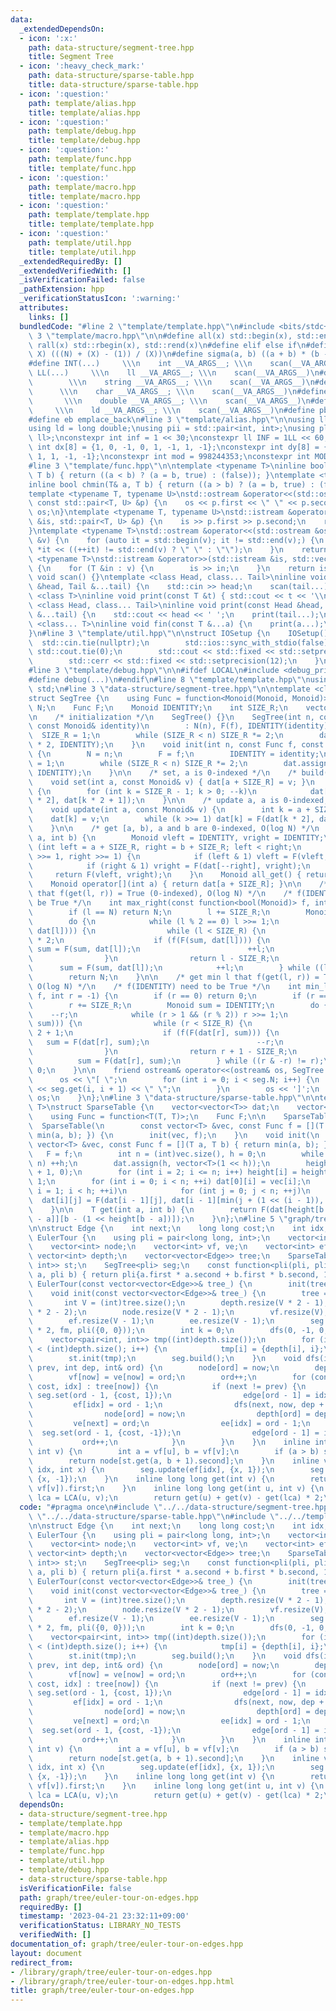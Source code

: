 ```yaml
---
data:
  _extendedDependsOn:
  - icon: ':x:'
    path: data-structure/segment-tree.hpp
    title: Segment Tree
  - icon: ':heavy_check_mark:'
    path: data-structure/sparse-table.hpp
    title: data-structure/sparse-table.hpp
  - icon: ':question:'
    path: template/alias.hpp
    title: template/alias.hpp
  - icon: ':question:'
    path: template/debug.hpp
    title: template/debug.hpp
  - icon: ':question:'
    path: template/func.hpp
    title: template/func.hpp
  - icon: ':question:'
    path: template/macro.hpp
    title: template/macro.hpp
  - icon: ':question:'
    path: template/template.hpp
    title: template/template.hpp
  - icon: ':question:'
    path: template/util.hpp
    title: template/util.hpp
  _extendedRequiredBy: []
  _extendedVerifiedWith: []
  _isVerificationFailed: false
  _pathExtension: hpp
  _verificationStatusIcon: ':warning:'
  attributes:
    links: []
  bundledCode: "#line 2 \"template/template.hpp\"\n#include <bits/stdc++.h>\n#line\
    \ 3 \"template/macro.hpp\"\n\n#define all(x) std::begin(x), std::end(x)\n#define\
    \ rall(x) std::rbegin(x), std::rend(x)\n#define elif else if\n#define updiv(N,\
    \ X) (((N) + (X) - (1)) / (X))\n#define sigma(a, b) ((a + b) * (b - a + 1) / 2)\n\
    #define INT(...)     \\\n    int __VA_ARGS__; \\\n    scan(__VA_ARGS__)\n#define\
    \ LL(...)     \\\n    ll __VA_ARGS__; \\\n    scan(__VA_ARGS__)\n#define STR(...)\
    \        \\\n    string __VA_ARGS__; \\\n    scan(__VA_ARGS__)\n#define CHR(...)\
    \      \\\n    char __VA_ARGS__; \\\n    scan(__VA_ARGS__)\n#define DOU(...) \
    \       \\\n    double __VA_ARGS__; \\\n    scan(__VA_ARGS__)\n#define LD(...)\
    \     \\\n    ld __VA_ARGS__; \\\n    scan(__VA_ARGS__)\n#define pb push_back\n\
    #define eb emplace_back\n#line 3 \"template/alias.hpp\"\n\nusing ll = long long;\n\
    using ld = long double;\nusing pii = std::pair<int, int>;\nusing pll = std::pair<ll,\
    \ ll>;\nconstexpr int inf = 1 << 30;\nconstexpr ll INF = 1LL << 60;\nconstexpr\
    \ int dx[8] = {1, 0, -1, 0, 1, -1, 1, -1};\nconstexpr int dy[8] = {0, 1, 0, -1,\
    \ 1, 1, -1, -1};\nconstexpr int mod = 998244353;\nconstexpr int MOD = 1e9 + 7;\n\
    #line 3 \"template/func.hpp\"\n\ntemplate <typename T>\ninline bool chmax(T& a,\
    \ T b) { return ((a < b) ? (a = b, true) : (false)); }\ntemplate <typename T>\n\
    inline bool chmin(T& a, T b) { return ((a > b) ? (a = b, true) : (false)); }\n\
    template <typename T, typename U>\nstd::ostream &operator<<(std::ostream &os,\
    \ const std::pair<T, U> &p) {\n    os << p.first << \" \" << p.second;\n    return\
    \ os;\n}\ntemplate <typename T, typename U>\nstd::istream &operator>>(std::istream\
    \ &is, std::pair<T, U> &p) {\n    is >> p.first >> p.second;\n    return is;\n\
    }\ntemplate <typename T>\nstd::ostream &operator<<(std::ostream &os, const std::vector<T>\
    \ &v) {\n    for (auto it = std::begin(v); it != std::end(v);) {\n        os <<\
    \ *it << ((++it) != std::end(v) ? \" \" : \"\");\n    }\n    return os;\n}\ntemplate\
    \ <typename T>\nstd::istream &operator>>(std::istream &is, std::vector<T> &v)\
    \ {\n    for (T &in : v) {\n        is >> in;\n    }\n    return is;\n}\ninline\
    \ void scan() {}\ntemplate <class Head, class... Tail>\ninline void scan(Head\
    \ &head, Tail &...tail) {\n    std::cin >> head;\n    scan(tail...);\n}\ntemplate\
    \ <class T>\ninline void print(const T &t) { std::cout << t << '\\n'; }\ntemplate\
    \ <class Head, class... Tail>\ninline void print(const Head &head, const Tail\
    \ &...tail) {\n    std::cout << head << ' ';\n    print(tail...);\n}\ntemplate\
    \ <class... T>\ninline void fin(const T &...a) {\n    print(a...);\n    exit(0);\n\
    }\n#line 3 \"template/util.hpp\"\n\nstruct IOSetup {\n    IOSetup() {\n      \
    \  std::cin.tie(nullptr);\n        std::ios::sync_with_stdio(false);\n       \
    \ std::cout.tie(0);\n        std::cout << std::fixed << std::setprecision(12);\n\
    \        std::cerr << std::fixed << std::setprecision(12);\n    }\n} IOSetup;\n\
    #line 3 \"template/debug.hpp\"\n\n#ifdef LOCAL\n#include <debug_print.hpp>\n#else\n\
    #define debug(...)\n#endif\n#line 8 \"template/template.hpp\"\nusing namespace\
    \ std;\n#line 3 \"data-structure/segment-tree.hpp\"\n\ntemplate <class Monoid>\n\
    struct SegTree {\n    using Func = function<Monoid(Monoid, Monoid)>;\n    int\
    \ N;\n    Func F;\n    Monoid IDENTITY;\n    int SIZE_R;\n    vector<Monoid> dat;\n\
    \n    /* initialization */\n    SegTree() {}\n    SegTree(int n, const Func f,\
    \ const Monoid& identity)\n        : N(n), F(f), IDENTITY(identity) {\n      \
    \  SIZE_R = 1;\n        while (SIZE_R < n) SIZE_R *= 2;\n        dat.assign(SIZE_R\
    \ * 2, IDENTITY);\n    }\n    void init(int n, const Func f, const Monoid& identity)\
    \ {\n        N = n;\n        F = f;\n        IDENTITY = identity;\n        SIZE_R\
    \ = 1;\n        while (SIZE_R < n) SIZE_R *= 2;\n        dat.assign(SIZE_R * 2,\
    \ IDENTITY);\n    }\n\n    /* set, a is 0-indexed */\n    /* build(): O(N) */\n\
    \    void set(int a, const Monoid& v) { dat[a + SIZE_R] = v; }\n    void build()\
    \ {\n        for (int k = SIZE_R - 1; k > 0; --k)\n            dat[k] = F(dat[k\
    \ * 2], dat[k * 2 + 1]);\n    }\n\n    /* update a, a is 0-indexed, O(log N) */\n\
    \    void update(int a, const Monoid& v) {\n        int k = a + SIZE_R;\n    \
    \    dat[k] = v;\n        while (k >>= 1) dat[k] = F(dat[k * 2], dat[k * 2 + 1]);\n\
    \    }\n\n    /* get [a, b), a and b are 0-indexed, O(log N) */\n    Monoid get(int\
    \ a, int b) {\n        Monoid vleft = IDENTITY, vright = IDENTITY;\n        for\
    \ (int left = a + SIZE_R, right = b + SIZE_R; left < right;\n             left\
    \ >>= 1, right >>= 1) {\n            if (left & 1) vleft = F(vleft, dat[left++]);\n\
    \            if (right & 1) vright = F(dat[--right], vright);\n        }\n   \
    \     return F(vleft, vright);\n    }\n    Monoid all_get() { return dat[1]; }\n\
    \    Monoid operator[](int a) { return dat[a + SIZE_R]; }\n\n    /* get max r\
    \ that f(get(l, r)) = True (0-indexed), O(log N) */\n    /* f(IDENTITY) need to\
    \ be True */\n    int max_right(const function<bool(Monoid)> f, int l = 0) {\n\
    \        if (l == N) return N;\n        l += SIZE_R;\n        Monoid sum = IDENTITY;\n\
    \        do {\n            while (l % 2 == 0) l >>= 1;\n            if (!f(F(sum,\
    \ dat[l]))) {\n                while (l < SIZE_R) {\n                    l = l\
    \ * 2;\n                    if (f(F(sum, dat[l]))) {\n                       \
    \ sum = F(sum, dat[l]);\n                        ++l;\n                    }\n\
    \                }\n                return l - SIZE_R;\n            }\n      \
    \      sum = F(sum, dat[l]);\n            ++l;\n        } while ((l & -l) != l);\n\
    \        return N;\n    }\n\n    /* get min l that f(get(l, r)) = True (0-indexed),\
    \ O(log N) */\n    /* f(IDENTITY) need to be True */\n    int min_left(const function<bool(Monoid)>\
    \ f, int r = -1) {\n        if (r == 0) return 0;\n        if (r == -1) r = N;\n\
    \        r += SIZE_R;\n        Monoid sum = IDENTITY;\n        do {\n        \
    \    --r;\n            while (r > 1 && (r % 2)) r >>= 1;\n            if (!f(F(dat[r],\
    \ sum))) {\n                while (r < SIZE_R) {\n                    r = r *\
    \ 2 + 1;\n                    if (f(F(dat[r], sum))) {\n                     \
    \   sum = F(dat[r], sum);\n                        --r;\n                    }\n\
    \                }\n                return r + 1 - SIZE_R;\n            }\n  \
    \          sum = F(dat[r], sum);\n        } while ((r & -r) != r);\n        return\
    \ 0;\n    }\n\n    friend ostream& operator<<(ostream& os, SegTree seg) {\n  \
    \      os << \"[ \";\n        for (int i = 0; i < seg.N; i++) {\n            os\
    \ << seg.get(i, i + 1) << \" \";\n        }\n        os << ']';\n        return\
    \ os;\n    }\n};\n#line 3 \"data-structure/sparse-table.hpp\"\n\ntemplate <class\
    \ T>\nstruct SparseTable {\n    vector<vector<T>> dat;\n    vector<int> height;\n\
    \    using Func = function<T(T, T)>;\n    Func F;\n\n    SparseTable() {}\n  \
    \  SparseTable(\n        const vector<T> &vec, const Func f = [](T a, T b) { return\
    \ min(a, b); }) {\n        init(vec, f);\n    }\n    void init(\n        const\
    \ vector<T> &vec, const Func f = [](T a, T b) { return min(a, b); }) {\n     \
    \   F = f;\n        int n = (int)vec.size(), h = 0;\n        while ((1 << h) <\
    \ n) ++h;\n        dat.assign(h, vector<T>(1 << h));\n        height.assign(n\
    \ + 1, 0);\n        for (int i = 2; i <= n; i++) height[i] = height[i >> 1] +\
    \ 1;\n        for (int i = 0; i < n; ++i) dat[0][i] = vec[i];\n        for (int\
    \ i = 1; i < h; ++i)\n            for (int j = 0; j < n; ++j)\n              \
    \  dat[i][j] = F(dat[i - 1][j], dat[i - 1][min(j + (1 << (i - 1)), n - 1)]);\n\
    \    }\n\n    T get(int a, int b) {\n        return F(dat[height[b - a]][a], dat[height[b\
    \ - a]][b - (1 << height[b - a])]);\n    }\n};\n#line 5 \"graph/tree/euler-tour-on-edges.hpp\"\
    \n\nstruct Edge {\n    int next;\n    long long cost;\n    int idx;\n};\nstruct\
    \ EulerTour {\n    using pli = pair<long long, int>;\n    vector<int> edge;\n\
    \    vector<int> node;\n    vector<int> vf, ve;\n    vector<int> ef, ee;\n   \
    \ vector<int> depth;\n    vector<vector<Edge>> tree;\n    SparseTable<pair<int,\
    \ int>> st;\n    SegTree<pli> seg;\n    const function<pli(pli, pli)> fm = [](pli\
    \ a, pli b) { return pli{a.first * a.second + b.first * b.second, 1}; };\n   \
    \ EulerTour(const vector<vector<Edge>>& tree_) {\n        init(tree_);\n    }\n\
    \    void init(const vector<vector<Edge>>& tree_) {\n        tree = tree_;\n \
    \       int V = (int)tree.size();\n        depth.resize(V * 2 - 1);\n        edge.resize(V\
    \ * 2 - 2);\n        node.resize(V * 2 - 1);\n        vf.resize(V);\n        ve.resize(V);\n\
    \        ef.resize(V - 1);\n        ee.resize(V - 1);\n        seg.init((V - 1)\
    \ * 2, fm, pli({0, 0}));\n        int k = 0;\n        dfs(0, -1, 0, k);\n    \
    \    vector<pair<int, int>> tmp((int)depth.size());\n        for (int i = 0; i\
    \ < (int)depth.size(); i++) {\n            tmp[i] = {depth[i], i};\n        }\n\
    \        st.init(tmp);\n        seg.build();\n    }\n    void dfs(int now, int\
    \ prev, int dep, int& ord) {\n        node[ord] = now;\n        depth[ord] = dep;\n\
    \        vf[now] = ve[now] = ord;\n        ord++;\n        for (const auto& [next,\
    \ cost, idx] : tree[now]) {\n            if (next != prev) {\n               \
    \ seg.set(ord - 1, {cost, 1});\n                edge[ord - 1] = idx;\n       \
    \         ef[idx] = ord - 1;\n                dfs(next, now, dep + 1, ord);\n\
    \                node[ord] = now;\n                depth[ord] = dep;\n       \
    \         ve[next] = ord;\n                ee[idx] = ord - 1;\n              \
    \  seg.set(ord - 1, {cost, -1});\n                edge[ord - 1] = idx;\n     \
    \           ord++;\n            }\n        }\n    }\n    inline int LCA(int u,\
    \ int v) {\n        int a = vf[u], b = vf[v];\n        if (a > b) swap(a, b);\n\
    \        return node[st.get(a, b + 1).second];\n    }\n    inline void update(int\
    \ idx, int x) {\n        seg.update(ef[idx], {x, 1});\n        seg.update(ee[idx],\
    \ {x, -1});\n    }\n    inline long long get(int v) {\n        return seg.get(0,\
    \ vf[v]).first;\n    }\n    inline long long get(int u, int v) {\n        int\
    \ lca = LCA(u, v);\n        return get(u) + get(v) - get(lca) * 2;\n    }\n};\n"
  code: "#pragma once\n#include \"../../data-structure/segment-tree.hpp\"\n#include\
    \ \"../../data-structure/sparse-table.hpp\"\n#include \"../../template/template.hpp\"\
    \n\nstruct Edge {\n    int next;\n    long long cost;\n    int idx;\n};\nstruct\
    \ EulerTour {\n    using pli = pair<long long, int>;\n    vector<int> edge;\n\
    \    vector<int> node;\n    vector<int> vf, ve;\n    vector<int> ef, ee;\n   \
    \ vector<int> depth;\n    vector<vector<Edge>> tree;\n    SparseTable<pair<int,\
    \ int>> st;\n    SegTree<pli> seg;\n    const function<pli(pli, pli)> fm = [](pli\
    \ a, pli b) { return pli{a.first * a.second + b.first * b.second, 1}; };\n   \
    \ EulerTour(const vector<vector<Edge>>& tree_) {\n        init(tree_);\n    }\n\
    \    void init(const vector<vector<Edge>>& tree_) {\n        tree = tree_;\n \
    \       int V = (int)tree.size();\n        depth.resize(V * 2 - 1);\n        edge.resize(V\
    \ * 2 - 2);\n        node.resize(V * 2 - 1);\n        vf.resize(V);\n        ve.resize(V);\n\
    \        ef.resize(V - 1);\n        ee.resize(V - 1);\n        seg.init((V - 1)\
    \ * 2, fm, pli({0, 0}));\n        int k = 0;\n        dfs(0, -1, 0, k);\n    \
    \    vector<pair<int, int>> tmp((int)depth.size());\n        for (int i = 0; i\
    \ < (int)depth.size(); i++) {\n            tmp[i] = {depth[i], i};\n        }\n\
    \        st.init(tmp);\n        seg.build();\n    }\n    void dfs(int now, int\
    \ prev, int dep, int& ord) {\n        node[ord] = now;\n        depth[ord] = dep;\n\
    \        vf[now] = ve[now] = ord;\n        ord++;\n        for (const auto& [next,\
    \ cost, idx] : tree[now]) {\n            if (next != prev) {\n               \
    \ seg.set(ord - 1, {cost, 1});\n                edge[ord - 1] = idx;\n       \
    \         ef[idx] = ord - 1;\n                dfs(next, now, dep + 1, ord);\n\
    \                node[ord] = now;\n                depth[ord] = dep;\n       \
    \         ve[next] = ord;\n                ee[idx] = ord - 1;\n              \
    \  seg.set(ord - 1, {cost, -1});\n                edge[ord - 1] = idx;\n     \
    \           ord++;\n            }\n        }\n    }\n    inline int LCA(int u,\
    \ int v) {\n        int a = vf[u], b = vf[v];\n        if (a > b) swap(a, b);\n\
    \        return node[st.get(a, b + 1).second];\n    }\n    inline void update(int\
    \ idx, int x) {\n        seg.update(ef[idx], {x, 1});\n        seg.update(ee[idx],\
    \ {x, -1});\n    }\n    inline long long get(int v) {\n        return seg.get(0,\
    \ vf[v]).first;\n    }\n    inline long long get(int u, int v) {\n        int\
    \ lca = LCA(u, v);\n        return get(u) + get(v) - get(lca) * 2;\n    }\n};"
  dependsOn:
  - data-structure/segment-tree.hpp
  - template/template.hpp
  - template/macro.hpp
  - template/alias.hpp
  - template/func.hpp
  - template/util.hpp
  - template/debug.hpp
  - data-structure/sparse-table.hpp
  isVerificationFile: false
  path: graph/tree/euler-tour-on-edges.hpp
  requiredBy: []
  timestamp: '2023-04-21 23:32:11+09:00'
  verificationStatus: LIBRARY_NO_TESTS
  verifiedWith: []
documentation_of: graph/tree/euler-tour-on-edges.hpp
layout: document
redirect_from:
- /library/graph/tree/euler-tour-on-edges.hpp
- /library/graph/tree/euler-tour-on-edges.hpp.html
title: graph/tree/euler-tour-on-edges.hpp
---
```

